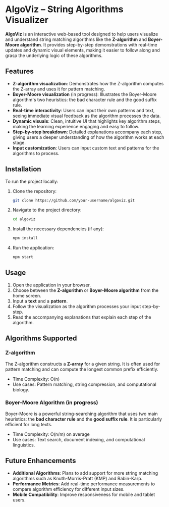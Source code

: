 # AlgoViz – String Algorithms Visualizer

**AlgoViz** is an interactive web-based tool designed to help users visualize and understand string matching algorithms like the **Z-algorithm** and **Boyer-Moore algorithm**. It provides step-by-step demonstrations with real-time updates and dynamic visual elements, making it easier to follow along and grasp the underlying logic of these algorithms.

## Features

- **Z-algorithm visualization**: Demonstrates how the Z-algorithm computes the Z-array and uses it for pattern matching.
- **Boyer-Moore visualization** (in progress): Illustrates the Boyer-Moore algorithm's two heuristics: the bad character rule and the good suffix rule.
- **Real-time interactivity**: Users can input their own patterns and text, seeing immediate visual feedback as the algorithm processes the data.
- **Dynamic visuals**: Clean, intuitive UI that highlights key algorithm steps, making the learning experience engaging and easy to follow.
- **Step-by-step breakdown**: Detailed explanations accompany each step, giving users a deeper understanding of how the algorithm works at each stage.
- **Input customization**: Users can input custom text and patterns for the algorithms to process.

## Installation

To run the project locally:

1. Clone the repository:
   ```bash
   git clone https://github.com/your-username/algoviz.git
   ```

2. Navigate to the project directory:
   ```bash
   cd algoviz
   ```

3. Install the necessary dependencies (if any):
   ```bash
   npm install
   ```

4. Run the application:
   ```bash
   npm start
   ```

## Usage

1. Open the application in your browser.
2. Choose between the **Z-algorithm** or **Boyer-Moore algorithm** from the home screen.
3. Input a **text** and a **pattern**.
4. Follow the visualization as the algorithm processes your input step-by-step.
5. Read the accompanying explanations that explain each step of the algorithm.

## Algorithms Supported

### Z-algorithm

The Z-algorithm constructs a **Z-array** for a given string. It is often used for pattern matching and can compute the longest common prefix efficiently.

- Time Complexity: O(n)
- Use cases: Pattern matching, string compression, and computational biology.

### Boyer-Moore Algorithm (in progress)

Boyer-Moore is a powerful string-searching algorithm that uses two main heuristics: the **bad character rule** and the **good suffix rule**. It is particularly efficient for long texts.

- Time Complexity: O(n/m) on average
- Use cases: Text search, document indexing, and computational linguistics.

## Future Enhancements

- **Additional Algorithms**: Plans to add support for more string matching algorithms such as Knuth-Morris-Pratt (KMP) and Rabin-Karp.
- **Performance Metrics**: Add real-time performance measurements to compare algorithm efficiency for different input sizes.
- **Mobile Compatibility**: Improve responsiveness for mobile and tablet users.
